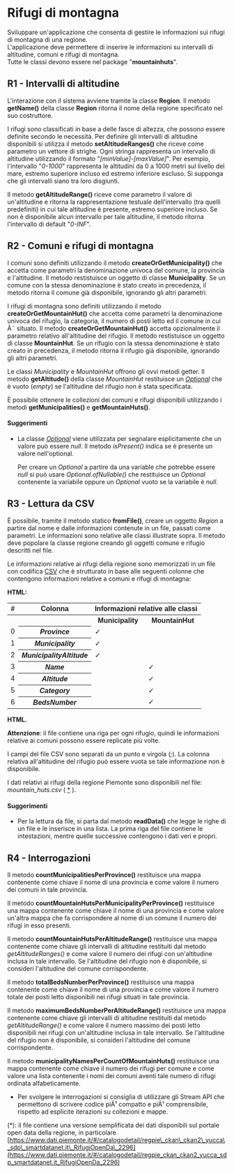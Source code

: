 Rifugi di montagna
==================

Sviluppare un'applicazione che consenta di gestire le informazioni sui rifugi di montagna di una regione.  
L'applicazione deve permettere di inserire le informazioni su intervalli di altitudine, comuni e rifugi di montagna.  
Tutte le classi devono essere nel package "**mountainhuts**".

R1 - Intervalli di altitudine
-----------------------------

L'interazione con il sistema avviene tramite la classe **Region**. Il metodo **getName()** della classe **Region** ritorna il nome della regione specificato nel suo costruttore.

I rifugi sono classificati in base a delle fasce di altezza, che possono essere definite secondo le necessità. Per definire gli intervalli di altitudine disponibili si utilizza il metodo **setAltitudeRanges()** che riceve come parametro un vettore di strighe. Ogni stringa rappresenta un intervallo di altitudine utilizzando il formato "_\[minValue\]-\[maxValue\]_". Per esempio, l'intervallo "_0-1000_" rappresenta le altitudini da 0 a 1000 metri sul livello del mare, estremo superiore incluso ed estremo inferiore escluso. Si supponga che gli intervalli siano tra loro disgiunti.

Il metodo **getAltitudeRange()** riceve come parametro il valore di un'altitudine e ritorna la rappresentazione testuale dell'intervallo (tra quelli predefiniti) in cui tale altitudine è presente, estremo superiore incluso. Se non è disponibile alcun intervallo per tale altitudine, il metodo ritorna l'intervallo di default "_0-INF_".

R2 - Comuni e rifugi di montagna
--------------------------------

I comuni sono definiti utilizzando il metodo **createOrGetMunicipality()** che accetta come parametri la denominazione univoca del comune, la provincia e l'altitudine. Il metodo restistuisce un oggetto di classe **Municipality**. Se un comune con la stessa denominazione è stato creato in precedenza, il metodo ritorna il comune già disponibile, ignorando gli altri parametri.

I rifugi di montagna sono definiti utilizzando il metodo **createOrGetMountainHut()** che accetta come parametri la denominazione univoca del rifugio, la categoria, il numero di posti letto ed il comune in cui Ã¨ situato. Il metodo **createOrGetMountainHut()** accetta opzionalmente il parametro relativo all'altitudine del rifugio. Il metodo restistuisce un oggetto di classe **MountainHut**. Se un rifugio con la stessa denominazione è stato creato in precedenza, il metodo ritorna il rifugio già disponibile, ignorando gli altri parametri.

Le classi _Municipality_ e _MountainHut_ offrono gli ovvi metodi getter. Il metodo **getAltitude()** della classe _MountainHut_ restituisce un [_Optional_](https://docs.oracle.com/javase/8/docs/api/java/util/Optional.html) che è vuoto (_empty_) se l'altitudine del rifugio non è stata specificata.

È possibile ottenere le collezioni dei comuni e rifugi disponibili utilizzando i metodi **getMunicipalities()** e **getMountainHuts()**.

#### Suggerimenti

*   La classe [_Optional_](https://docs.oracle.com/javase/8/docs/api/java/util/Optional.html) viene utilizzata per segnalare esplicitamente che un valore può essere _null_. Il metodo _isPresent()_ indica se è presente un valore nell'optional.
    
    Per creare un _Optional_ a partire da una variable che potrebbe essere _null_ si può usare _Optional.ofNullable()_ che restituisce un _Optional_ contenente la variabile oppure un _Optional_ vuoto se la variabile è _null_.
    

R3 - Lettura da CSV
-------------------

È possibile, tramite il metodo statico **fromFile()**, creare un oggetto _Region_ a partire dal nome e dalle informazioni contenute in un file, passati come parametri. Le informazioni sono relative alle classi illustrate sopra. Il metodo deve popolare la classe regione creando gli oggetti comune e rifugio descritti nel file.

Le informazioni relative ai rifugi della regione sono memorizzati in un file con codifica [CSV](https://it.wikipedia.org/wiki/Comma-separated_values) che è strutturato in base alle seguenti colonne che contengono informazioni relative a comuni e rifugi di montagna:

**HTML:**

  <table style="float:none;font-family:sans-serif;">
    <tr>
      <th>#</th>
      <th>Colonna</th>
      <th colspan="4">Informazioni relative alle classi</th>
    <tr>
      <th></th>
      <th></th>
      <th><b>Municipality</b></th>
      <th><b>MountainHut</b></th>
    </tr>
    <tr>
      <td>0</td>
      <th><i>Province</i></th>
      <td>&#10003;</td>
      <td></td>
    </tr>
    <tr>
      <td>1</td>
      <th><i>Municipality</i></th>
      <td>&#10003;</td>
      <td></td>
    </tr>
    <tr>
      <td>2</td>
      <th><i>MunicipalityAltitude</i></th>
      <td>&#10003;</td>
      <td></td>
    </tr>
    <tr>
      <td>3</td>
      <th><i>Name</i></th>
      <td></td>
      <td>&#10003;</td>
    </tr>
    <tr>
      <td>4</td>
      <th><i>Altitude</i></th>
      <td></td>
      <td>&#10003;</td>
    </tr>
    <tr>
      <td>5</td>
      <th><i>Category</i></th>
      <td></td>
      <td>&#10003;</td>
    </tr>
    <tr>
      <td>6</td>
      <th><i>BedsNumber</i></th>
      <td></td>
      <td>&#10003;</td>
    </tr>
  </table>
  
**HTML.**

**Attenzione**: il file contiene una riga per ogni rifugio, quindi le informazioni relative ai comuni possono essere replicate più volte.

I campi del file CSV sono separati da un punto e virgola (_;_). La colonna relativa all'altitudine del rifugio può essere vuota se tale informazione non è disponibile.

I dati relativi ai rifugi della regione Piemonte sono disponibili nel file: _mountain\_huts.csv_ ( [\*](#note) ).

#### Suggerimenti

*   Per la lettura da file, si parta dal metodo **readData()** che legge le righe di un file e le inserisce in una lista. La prima riga del file contiene le intestazioni, mentre quelle successive contengono i dati veri e propri.

R4 - Interrogazioni
-------------------

Il metodo **countMunicipalitiesPerProvince()** restituisce una mappa contenente come chiave il nome di una provincia e come valore il numero dei comuni in tale provincia.

Il metodo **countMountainHutsPerMunicipalityPerProvince()** restituisce una mappa contenente come chiave il nome di una provincia e come valore un'altra mappa che fa corrispondere al nome di un comune il numero dei rifugi in esso presenti.

Il metodo **countMountainHutsPerAltitudeRange()** restituisce una mappa contenente come chiave gli intervalli di altitudine restituiti dal metodo _getAltitudeRanges()_ e come valore il numero dei rifugi con un'altitudine inclusa in tale intervallo. Se l'altitudine del rifugio non è disponibile, si consideri l'altitudine del comune corrispondente.

Il metodo **totalBedsNumberPerProvince()** restituisce una mappa contenente come chiave il nome di una provincia e come valore il numero totale dei posti letto disponibili nei rifugi situati in tale provincia.

Il metodo **maximumBedsNumberPerAltitudeRange()** restituisce una mappa contenente come chiave gli intervalli di altitudine restituiti dal metodo _getAltitudeRange()_ e come valore il numero massimo dei posti letto disponibili nei rifugi con un'altitudine inclusa in tale intervallo. Se l'altitudine del rifugio non è disponibile, si consideri l'altitudine del comune corrispondente.

Il metodo **municipalityNamesPerCountOfMountainHuts()** restituisce una mappa contenente come chiave il numero dei rifugi per comune e come valore una lista contenente i nomi dei comuni aventi tale numero di rifugi ordinata alfabeticamente.

*   Per svolgere le interrogazioni si consiglia di utilizzare gli Stream API che permettono di scrivere codice piÃ¹ compatto e piÃ¹ comprensibile, rispetto ad esplicite iterazioni su collezioni e mappe.

(\*): il file contiene una versione semplificata dei dati disponibili sul portale open data della regione, in particolare [https://www.dati.piemonte.it/#/catalogodetail/regpie\_ckan\_ckan2\_yucca\_sdp\_smartdatanet.it\_RifugiOpenDa\_2296](https://www.dati.piemonte.it/#/catalogodetail/regpie_ckan_ckan2_yucca_sdp_smartdatanet.it_RifugiOpenDa_2296)
